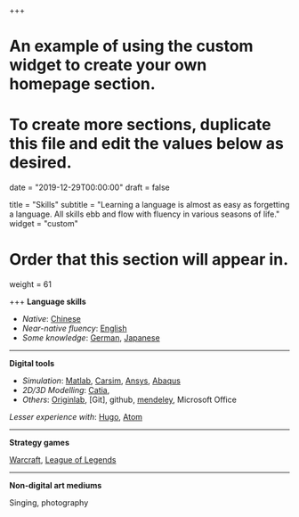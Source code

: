 +++
# An example of using the custom widget to create your own homepage section.
# To create more sections, duplicate this file and edit the values below as desired.

date = "2019-12-29T00:00:00"
draft = false

title = "Skills"
subtitle = "Learning a language is almost as easy as forgetting a language. All skills ebb and flow with fluency in various seasons of life."
widget = "custom"

# Order that this section will appear in.
weight = 61

+++
__Language skills__

+ *Native*: [Chinese](https://iso639-3.sil.org/code/zho)
+ *Near-native fluency*: [English](https://iso639-3.sil.org/code/eng)
+ *Some knowledge*: [German](https://iso639-3.sil.org/code/deu), [Japanese](https://iso639-3.sil.org/code/jpn)

---
__Digital tools__

+ *Simulation*: [Matlab](https://www.mathworks.com/), [Carsim](https://www.carsim.com/), [Ansys](https://www.ansys.com/), [Abaqus](https://www.3ds.com/products-services/simulia/?wockw=SIMULIA)
+ *2D/3D Modelling*: [Catia](https://www.3ds.com/zh/products-services/),
+ *Others*: [Originlab](https://www.originlab.com/), [Git], github, [mendeley](https://www.mendeley.com/newsfeed), Microsoft Office

_Lesser experience with_: [Hugo](https://gohugo.io/), [Atom](https://atom.io/)

---
__Strategy games__

[Warcraft](https://dz.blizzard.cn/), [League of Legends](https://lol.qq.com/act/a20191216demacia/index.shtml?e_code=500410&idataid=294614)

---
__Non-digital art mediums__

Singing, photography
